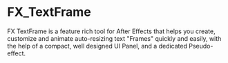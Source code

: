 # FX_TextFrame

FX TextFrame is a feature rich tool for After Effects that helps you create, customize and animate auto-resizing text "Frames" quickly and easily, with the help of a compact, well designed UI Panel, and a dedicated Pseudo-effect.
